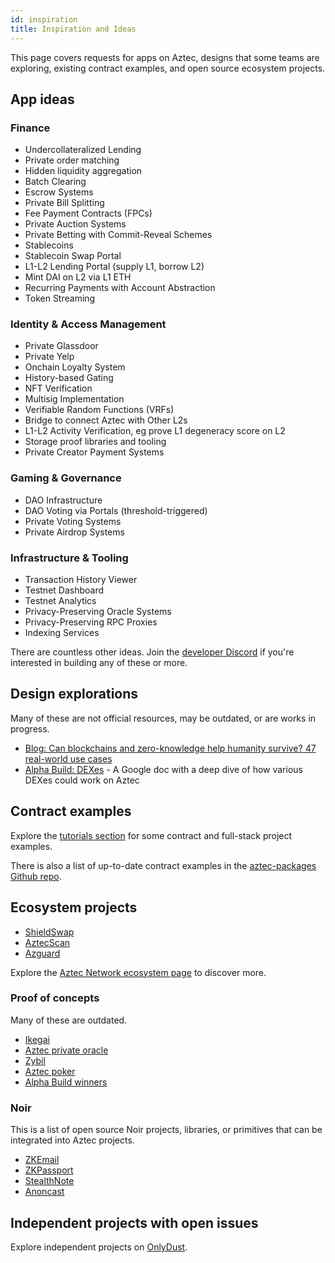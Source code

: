 ```yaml
---
id: inspiration
title: Inspiration and Ideas
---
```


This page covers requests for apps on Aztec, designs that some teams are exploring, existing contract examples, and open source ecosystem projects. 

## App ideas

### Finance

- Undercollateralized Lending
- Private order matching
- Hidden liquidity aggregation
- Batch Clearing
- Escrow Systems
- Private Bill Splitting
- Fee Payment Contracts (FPCs)
- Private Auction Systems
- Private Betting with Commit-Reveal Schemes
- Stablecoins
- Stablecoin Swap Portal
- L1-L2 Lending Portal (supply L1, borrow L2)
- Mint DAI on L2 via L1 ETH
- Recurring Payments with Account Abstraction
- Token Streaming

### Identity & Access Management

- Private Glassdoor 
- Private Yelp
- Onchain Loyalty System
- History-based Gating
- NFT Verification
- Multisig Implementation
- Verifiable Random Functions (VRFs)
- Bridge to connect Aztec with Other L2s
- L1-L2 Activity Verification, eg prove L1 degeneracy score on L2
- Storage proof libraries and tooling
- Private Creator Payment Systems

### Gaming & Governance

- DAO Infrastructure
- DAO Voting via Portals (threshold-triggered)
- Private Voting Systems
- Private Airdrop Systems

### Infrastructure & Tooling

- Transaction History Viewer
- Testnet Dashboard
- Testnet Analytics
- Privacy-Preserving Oracle Systems
- Privacy-Preserving RPC Proxies
- Indexing Services

There are countless other ideas. Join the [developer Discord](https://discord.com/invite/aztec) if you're interested in building any of these or more.

## Design explorations

Many of these are not official resources, may be outdated, or are works in progress.

- [Blog: Can blockchains and zero-knowledge help humanity survive? 47 real-world use cases](https://aztec.network/blog/can-blockchains-and-zero-knowledge-help-humanity-survive-47-real-world-use-cases)
- [Alpha Build: DEXes](https://docs.google.com/document/d/1J0i2ciIHFN2bJJxLRgEdJnI6hd7FxkedSd78qMC7ziM/edit?usp=sharing) - A Google doc with a deep dive of how various DEXes could work on Aztec

## Contract examples

Explore the [tutorials section](../developers/tutorials/codealong/contract_tutorials/counter_contract.md) for some contract and full-stack project examples.

There is also a list of up-to-date contract examples in the [aztec-packages Github repo](https://github.com/AztecProtocol/aztec-packages/tree/master/noir-projects/noir-contracts/contracts). 

## Ecosystem projects

- [ShieldSwap](https://app.shieldswap.org/?type=market)
- [AztecScan](https://aztecscan.xyz/)
- [Azguard](https://azguardwallet.io/terms)

Explore the [Aztec Network ecosystem page](https://aztec.network/ecosystem) to discover more.

### Proof of concepts

Many of these are outdated. 

- [Ikegai](https://github.com/resurgencelabs/ikigai_backend)
- [Aztec private oracle](https://github.com/defi-wonderland/aztec-private-oracle)
- [Zybil](https://github.com/mach-34/zybil)
- [Aztec poker](https://github.com/zobront/aztec-poker/)
- [Alpha Build winners](https://aztec.network/blog/shaping-the-future-of-payments-meet-the-winners-of-alpha-build-one)

### Noir

This is a list of open source Noir projects, libraries, or primitives that can be integrated into Aztec projects.

- [ZKEmail](https://github.com/zkemail/zkemail.nr/tree/main)
- [ZKPassport](https://github.com/zkpassport)
- [StealthNote](https://github.com/saleel/stealthnote)
- [Anoncast](https://github.com/anondotworld/anonworld)

## Independent projects with open issues

Explore independent projects on [OnlyDust](https://app.onlydust.com/ecosystems/aztec).